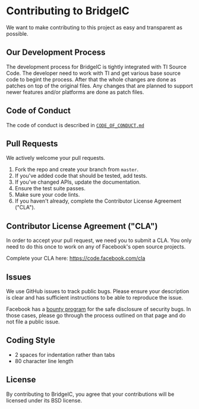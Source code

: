 # Contributing to BridgeIC
We want to make contributing to this project as easy and transparent as
possible.

## Our Development Process
The development process for BridgeIC is tightly integrated with TI Source Code. The developer need to
work with TI and get various base source code to begint the process. After that the whole changes are
done as patches on top  of the original files. Any changes that are planned to support newer features and/or
platforms are done as patch files.

## Code of Conduct
The code of conduct is described in [`CODE_OF_CONDUCT.md`](CODE_OF_CONDUCT.md)

## Pull Requests
We actively welcome your pull requests.

1. Fork the repo and create your branch from `master`.
2. If you've added code that should be tested, add tests.
3. If you've changed APIs, update the documentation.
4. Ensure the test suite passes.
5. Make sure your code lints.
6. If you haven't already, complete the Contributor License Agreement ("CLA").

## Contributor License Agreement ("CLA")
In order to accept your pull request, we need you to submit a CLA. You only need
to do this once to work on any of Facebook's open source projects.

Complete your CLA here: <https://code.facebook.com/cla>

## Issues
We use GitHub issues to track public bugs. Please ensure your description is
clear and has sufficient instructions to be able to reproduce the issue.

Facebook has a [bounty program](https://www.facebook.com/whitehat/) for the safe
disclosure of security bugs. In those cases, please go through the process
outlined on that page and do not file a public issue.

## Coding Style  
* 2 spaces for indentation rather than tabs
* 80 character line length

## License
By contributing to BridgeIC, you agree that your contributions will be licensed
under its BSD license.
